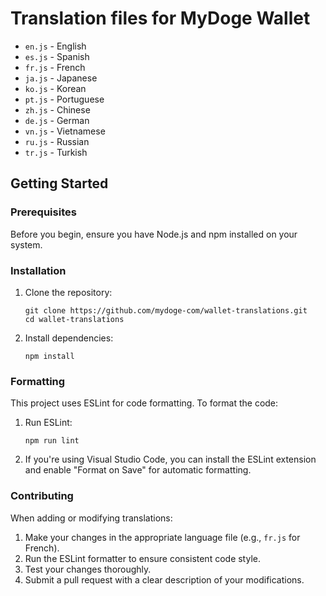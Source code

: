 # Translation files for MyDoge Wallet

- `en.js` - English
- `es.js` - Spanish
- `fr.js` - French
- `ja.js` - Japanese
- `ko.js` - Korean
- `pt.js` - Portuguese
- `zh.js` - Chinese
- `de.js` - German
- `vn.js` - Vietnamese
- `ru.js` - Russian
- `tr.js` - Turkish

## Getting Started

### Prerequisites

Before you begin, ensure you have Node.js and npm installed on your system.

### Installation

1. Clone the repository:

   ```
   git clone https://github.com/mydoge-com/wallet-translations.git
   cd wallet-translations
   ```

2. Install dependencies:
   ```
   npm install
   ```

### Formatting

This project uses ESLint for code formatting. To format the code:

1. Run ESLint:

   ```
   npm run lint
   ```

2. If you're using Visual Studio Code, you can install the ESLint extension and enable "Format on Save" for automatic formatting.

### Contributing

When adding or modifying translations:

1. Make your changes in the appropriate language file (e.g., `fr.js` for French).
2. Run the ESLint formatter to ensure consistent code style.
3. Test your changes thoroughly.
4. Submit a pull request with a clear description of your modifications.

